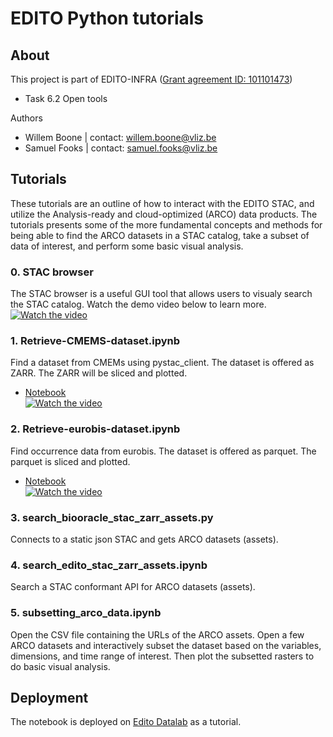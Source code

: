 # EDITO Python tutorials 

## About
This project is part of EDITO-INFRA ([Grant agreement ID: 101101473](https://doi.org/10.3030/101101473))
- Task 6.2 Open tools

Authors
- Willem Boone | contact: [willem.boone@vliz.be](willem.boone@vliz.be)
- Samuel Fooks | contact: [samuel.fooks@vliz.be](samuel.fooks@vliz.be)

## Tutorials
These tutorials are an outline of how to interact with the EDITO STAC, and utilize the Analysis-ready and cloud-optimized (ARCO) data products. The tutorials presents some of the more fundamental concepts and methods for being able to find the ARCO datasets in a STAC catalog, take a subset of data of interest, and perform some basic visual analysis. 

### 0. STAC browser
The STAC browser is a useful GUI tool that allows users to visualy search the STAC catalog. Watch the demo video below to learn more.<br>
[![Watch the video](https://img.youtube.com/vi/ZJHcB2fwkIQ/0.jpg)](https://www.youtube.com/watch?v=ZJHcB2fwkIQ)

### 1. Retrieve-CMEMS-dataset.ipynb
Find a dataset from CMEMs using pystac_client. The dataset is offered as ZARR. The ZARR will be sliced and plotted. 
- [Notebook](https://github.com/willem0boone/Edito_python_STAC/blob/main/Retrieve-CMEMS-dataset.ipynb) <br>
[![Watch the video](https://img.youtube.com/vi/vT4fBrzsFPk/0.jpg)](https://www.youtube.com/watch?v=vT4fBrzsFPk)

### 2. Retrieve-eurobis-dataset.ipynb
Find occurrence data from eurobis. The dataset is offered as parquet. The parquet is sliced and plotted.
- [Notebook](https://github.com/willem0boone/Edito_python_STAC/blob/main/Retrieve-eurobis-dataset.ipynb) <br>
[![Watch the video](https://img.youtube.com/vi/jpJDoB--7DU/0.jpg)](https://www.youtube.com/watch?v=jpJDoB--7DU)

### 3. search_biooracle_stac_zarr_assets.py
Connects to a static json STAC and gets ARCO datasets (assets).

### 4. search_edito_stac_zarr_assets.ipynb
Search a STAC conformant API for ARCO datasets (assets).

### 5. subsetting_arco_data.ipynb
Open the CSV file containing the URLs of the ARCO assets.  Open a few ARCO datasets and interactively subset the dataset based on the variables, dimensions, and time range of interest.  Then plot the subsetted rasters to do basic visual analysis.

## Deployment
The notebook is deployed on [Edito Datalab](https://datalab.dive.edito.eu/) as a tutorial. 


